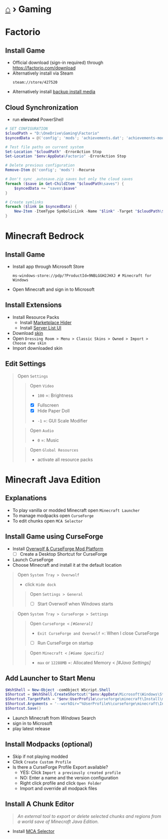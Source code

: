 # [⌂](README.md) › Gaming

# Factorio

## Install Game

- Official download (sign-in required) through https://factorio.com/download
- Alternatively install via Steam
    ```
    steam://store/427520
    ```
- Alternatively install [backup install media](https://1drv.ms/u/s!AiuslRJoLisdmc8ZYCvsmPYhmjYc4g?e=j7OnHZ)


## Cloud Synchronization

- run **elevated** PowerShell
```powershell
# SET CONFIGURATION
$cloudPath = "D:\OneDrive\Gaming\Factorio"
$syncedData = @('config'; 'mods'; 'achievements.dat'; 'achievements-modded.dat'; 'blueprint-storage.dat'; 'player-data.json';)

# Test file paths on current system
Set-Location "$cloudPath" -ErrorAction Stop
Set-Location "$env:AppData\Factorio" -ErrorAction Stop

# Delete previous configuration
Remove-Item @('config'; 'mods') -Recurse

# Don't sync _autosave.zip saves but only the cloud saves
foreach ($save in Get-ChildItem "$cloudPath\saves") {
    $syncedData += "saves\$save"
}

# Create symlinks
foreach ($link in $syncedData) {
    New-Item -ItemType SymbolicLink -Name "$link" -Target "$cloudPath\$link" -Force
}
```



# Minecraft Bedrock

## Install Game

- Install app through Microsoft Store
    ```
    ms-windows-store://pdp/?ProductId=9NBLGGH2JHXJ # Minecraft for Windows
    ```
- Open Minecraft and sign in to Microsoft

## Install Extensions

- Install Resource Packs
    - Install [Marketplace Hider](https://mcpedl.com/marketplace-remover-resource-pack/)
    - Install [Server List UI](https://foxynotail.com/resource-packs/server_list_ui/)
- Download [skin](https://minecraft.tools/download-skin/Yetenol)
- Open `Dressing Room > Menu > Classic Skins > Owned > Import > Choose new skin`
- Import downloaded skin

## Edit Settings

> Open `Settings`
>> Open `Video`
>> - `100` =: Brightness
>> - [x] Fullscreen
>> - [x] Hide Paper Doll
>> - `-1` =: GUI Scale Modifier
>
>> Open `Audio`
>> - `0` =: Music
>
>> Open `Global Resources`
>> - activate all resource packs



# Minecraft Java Edition

## Explanations

- To play vanilla or modded Minecraft open `Minecraft Launcher`
- To manage modpacks open `CurseForge`
- To edit chunks open `MCA Selector`

## Install Game using CurseForge

- Install [Overwolf & CurseForge Mod Platform](https://download.curseforge.com/)
  - [ ] Create a Desktop Shortcut for CurseForge
- Launch CurseForge
- Choose Minecraft and install it at the default location
  
> Open `System Tray > Overwolf`
> - click `Hide dock`
>> Open `Settings > General`
>> - [ ] Start Overwolf when Windows starts

> Open `System Tray > CurseForge > Settings`
>> Open `CurseForge <` _`[#General]`_
>> - `Exit CurseForge and Overwolf` =: When I close CurseForge
>> - [ ] Run CurseForge on startup
>
>> Open `Minecraft <` _`[#Game Specific]`_
>> - `max` or `12288MB` =: Allocated Memory < _[#Java Settings]_


## Add Launcher to Start Menu

```powershell
$WshShell = New-Object -comObject WScript.Shell
$Shortcut = $WshShell.CreateShortcut("$env:AppData\Microsoft\Windows\Start Menu\Programs\Minecraft.lnk")
$Shortcut.TargetPath = "$env:UserProfile\curseforge\minecraft\Install\minecraft.exe"
$Shortcut.Arguments = '--workDir="%UserProfile%\curseforge\minecraft\Install"'
$Shortcut.Save()
```

- Launch Minecraft from _Windows_ Search
- sign in to Microsoft
- play latest release


## Install Modpacks (optional)

- Skip if not playing modded
- Click `Create Custom Profile`
- Is there a CurseForge Profile Export available?
  - YES: Click `Import a previously created profile`
  - NO: Enter a name and the version configuration
  - Right click profile and click `Open Folder`
  - Import and override all modpack files


## Install A Chunk Editor

> _An external tool to export or delete selected chunks and regions from a world save of Minecraft Java Edition._
- Install [MCA Selector](https://github.com/Querz/mcaselector/releases/latest)